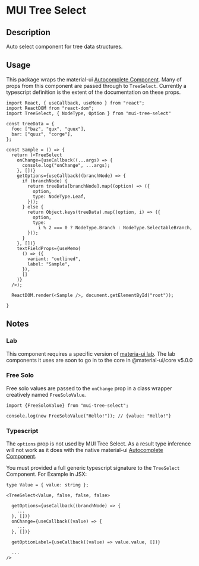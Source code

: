 # MUI Tree Select

## Description

Auto select component for tree data structures.

## Usage

This package wraps the material-ui [Autocomplete Component](https://material-ui.com/components/autocomplete/). Many of props from this component are passed through to `TreeSelect`. Currently a typescript definition is the extent of the documentation on these props.

```
import React, { useCallback, useMemo } from "react";
import ReactDOM from "react-dom";
import TreeSelect, { NodeType, Option } from "mui-tree-select"

const treeData = {
  foo: ["baz", "qux", "quux"],
  bar: ["quuz", "corge"],
};

const Sample = () => {
  return (<TreeSelect
    onChange={useCallback((...args) => {
      console.log("onChange", ...args);
    }, [])}
    getOptions={useCallback((branchNode) => {
      if (branchNode) {
        return treeData[branchNode].map((option) => ({
          option,
          type: NodeType.Leaf,
        }));
      } else {
        return Object.keys(treeData).map((option, i) => ({
          option,
          type:
            i % 2 === 0 ? NodeType.Branch : NodeType.SelectableBranch,
        }));
      }
    }, [])}
    textFieldProps={useMemo(
      () => ({
        variant: "outlined",
        label: "Sample",
      }),
      []
    )}
  />);

  ReactDOM.render(<Sample />, document.getElementById("root"));

}

```

## Notes

### Lab

This component requires a specific version of [materia-ui lab](https://material-ui.com/components/about-the-lab/#about-the-lab). The lab components it uses are soon to go in to the core in @material-ui/core v5.0.0

### Free Solo

Free solo values are passed to the `onChange` prop in a class wrapper creatively named `FreeSoloValue`.

```
import {FreeSoloValue} from "mui-tree-select";

console.log(new FreeSoloValue("Hello!")); // {value: "Hello!"}

```

### Typescript

The `options` prop is not used by MUI Tree Select. As a result type inference will not work as it does with the native material-ui [Autocomplete Component](https://material-ui.com/components/autocomplete/).

You must provided a full generic typescript signature to the `TreeSelect` Component. For Example in JSX:

```
type Value = { value: string };

<TreeSelect<Value, false, false, false>

  getOptions={useCallback((branchNode) => {
    ...
  }, [])}
  onChange={useCallback((value) => {
    ...
  }, [])}

  getOptionLabel={useCallback((value) => value.value, [])}

  ...
/>

```
